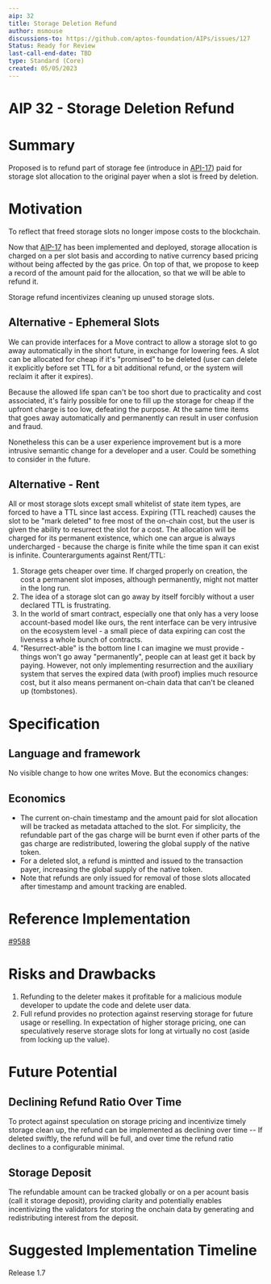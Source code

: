 ```yaml
---
aip: 32
title: Storage Deletion Refund
author: msmouse
discussions-to: https://github.com/aptos-foundation/AIPs/issues/127
Status: Ready for Review
last-call-end-date: TBD
type: Standard (Core)
created: 05/05/2023
---
```


# AIP 32 - Storage Deletion Refund

# Summary

Proposed is to refund part of storage fee (introduce in [API-17](https://github.com/aptos-foundation/AIPs/blob/main/aips/aip-17.md)) paid for storage slot allocation to the original payer when a slot is freed by deletion.

# Motivation

To reflect that freed storage slots no longer impose costs to the blockchain.

Now that [AIP-17](https://github.com/aptos-foundation/AIPs/blob/main/aips/aip-17.md) has been implemented and deployed, storage allocation is charged on a per slot basis and according to native currency based pricing without being affected by the gas price. On top of that, we propose to keep a record of the amount paid for the allocation, so that we will be able to refund it. 

Storage refund incentivizes cleaning up unused storage slots.

## Alternative - Ephemeral Slots

We can provide interfaces for a Move contract to allow a storage slot to go away automatically in the short future, in exchange for lowering fees. A slot can be allocated for cheap if it's "promised" to be deleted (user can delete it explicitly before set TTL for a bit additional refund, or the system will reclaim it after it expires).

Because the allowed life span can't be too short due to practicality and cost associated, it's fairly possible for one to fill up the storage for cheap if the upfront charge is too low, defeating the purpose. At the same time items that goes away automatically and permanently can result in user confusion and fraud.

Nonetheless this can be a user experience improvement but is a more intrusive semantic change for a developer and a user. Could be something to consider in the future.

## Alternative - Rent

All or most storage slots except small whitelist of state item types, are forced to have a TTL since last access. Expiring (TTL reached) causes the slot to be "mark deleted" to free most of the on-chain cost, but the user is given the ability to resurrect the slot for a cost. The allocation will be charged for its permanent existence, which one can argue is always undercharged - because the charge is finite while the time span it can exist is infinite. Counterarguments against Rent/TTL:

1. Storage gets cheaper over time. If charged properly on creation, the cost a permanent slot imposes, although permanently, might not matter in the long run.
2. The idea of a storage slot can go away by itself forcibly without a user declared TTL is frustrating.
3. In the world of smart contract, especially one that only has a very loose account-based model like ours, the rent interface can be very intrusive on the ecosystem level - a small piece of data expiring can cost the liveness a whole bunch of contracts.
4. "Resurrect-able" is the bottom line I can imagine we must provide - things won't go away "permanently", people can at least get it back by paying. However, not only implementing resurrection and the auxiliary system that serves the expired data (with proof) implies much resource cost, but it also means permanent on-chain data that can't be cleaned up (tombstones).

# Specification

## Language and framework

No visible change to how one writes Move. But the economics changes:

## Economics

- The current on-chain timestamp and the amount paid for slot allocation will be tracked as metadata attached to the slot. For simplicity, the refundable part of the gas charge will be burnt even if other parts of the gas charge are redistributed, lowering the global supply of the native token.
- For a deleted slot, a refund is mintted and issued to the transaction payer, increasing the global supply of the native token.
- Note that refunds are only issued for removal of those slots allocated after timestamp and amount tracking are enabled.

# Reference Implementation

[#9588](https://github.com/aptos-labs/aptos-core/pull/9588)

# Risks and Drawbacks

1. Refunding to the deleter makes it profitable for a malicious module developer to update the code and delete user data.
2. Full refund provides no protection against reserving storage for future usage or reselling. In expectation of higher storage pricing, one can speculatively reserve storage slots for long at virtually no cost (aside from locking up the value).

# Future Potential

## Declining Refund Ratio Over Time

To protect against speculation on storage pricing and incentivize timely storage clean up, the refund can be implemented as declining over time -- If deleted swiftly, the refund will be full, and over time the refund ratio declines to a configurable minimal.

## Storage Deposit

The refundable amount can be tracked globally or on a per acount basis (call it storage deposit), providing clarity and potentially enables incentivizing the validators for storing the onchain data by generating and redistributing interest from the deposit.

# Suggested Implementation Timeline

Release 1.7
